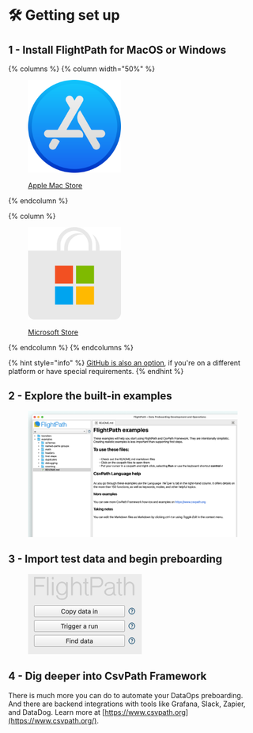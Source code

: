 # 🛠️ Getting set up

## 1 - Install FlightPath for MacOS or Windows

{% columns %}
{% column width="50%" %}
<figure><img src="../.gitbook/assets/Apple MacOS Store.png" alt="" width="188"><figcaption><p><a href="https://apps.apple.com/us/app/flightpath-data/id6745823097?mt=12">Apple Mac Store</a></p></figcaption></figure>
{% endcolumn %}

{% column %}
<figure><img src="../.gitbook/assets/Microsoft Store.svg.png" alt="" width="188"><figcaption><p><a href="https://apps.microsoft.com/detail/9P9PBPKZ4JDF">Microsoft Store</a></p></figcaption></figure>
{% endcolumn %}
{% endcolumns %}

{% hint style="info" %}
[GitHub is also an option](https://github.com/dk107dk/flightpath/tree/main), if you're on a different platform or have special requirements.
{% endhint %}

## 2 - Explore the built-in examples

<figure><img src="../.gitbook/assets/examples (2).png" alt=""><figcaption></figcaption></figure>

## 3 - Import test data and begin preboarding

<figure><img src="../.gitbook/assets/copy-data-inn.png" alt="" width="230"><figcaption></figcaption></figure>

## 4 - Dig deeper into CsvPath Framework

There is much more you can do to automate your DataOps preboarding. And there are backend integrations with tools like Grafana, Slack, Zapier, and DataDog. Learn more at [https://www.csvpath.org](https://www.csvpath.org/).
